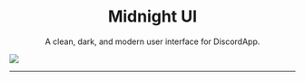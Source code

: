 <h1 align="center">Midnight UI</h1>
<p align="center">A clean, dark, and modern user interface for DiscordApp.</p>

![](https://cdn.discordapp.com/attachments/734686866690932767/798033281060438046/unknown.png)

---
